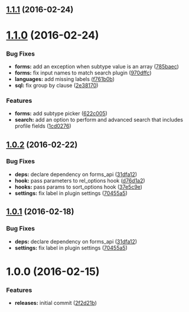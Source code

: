 <a name="1.1.1"></a>
## [1.1.1](https://github.com/hypeJunction/Elgg-group_sort/compare/1.1.0...v1.1.1) (2016-02-24)




<a name="1.1.0"></a>
# [1.1.0](https://github.com/hypeJunction/Elgg-group_sort/compare/1.0.2...v1.1.0) (2016-02-24)


### Bug Fixes

* **forms:** add an exception when subtype value is an array ([785baec](https://github.com/hypeJunction/Elgg-group_sort/commit/785baec))
* **forms:** fix input names to match search plugin ([970dffc](https://github.com/hypeJunction/Elgg-group_sort/commit/970dffc))
* **languages:** add missing labels ([f761b0b](https://github.com/hypeJunction/Elgg-group_sort/commit/f761b0b))
* **sql:** fix group by clause ([2e38170](https://github.com/hypeJunction/Elgg-group_sort/commit/2e38170))

### Features

* **forms:** add subtype picker ([622c005](https://github.com/hypeJunction/Elgg-group_sort/commit/622c005))
* **search:** add an option to perform and advanced search that includes profile fields ([1cd0276](https://github.com/hypeJunction/Elgg-group_sort/commit/1cd0276))



<a name="1.0.2"></a>
## [1.0.2](https://github.com/hypeJunction/Elgg-group_sort/compare/1.0.0...v1.0.2) (2016-02-22)


### Bug Fixes

* **deps:** declare dependency on forms_api ([31dfa12](https://github.com/hypeJunction/Elgg-group_sort/commit/31dfa12))
* **hook:** pass parameters to rel_options hook ([d76d1a2](https://github.com/hypeJunction/Elgg-group_sort/commit/d76d1a2))
* **hooks:** pass params to sort_options hook ([37e5c9e](https://github.com/hypeJunction/Elgg-group_sort/commit/37e5c9e))
* **settings:** fix label in plugin settings ([70455a5](https://github.com/hypeJunction/Elgg-group_sort/commit/70455a5))



<a name="1.0.1"></a>
## [1.0.1](https://github.com/hypeJunction/Elgg-group_sort/compare/1.0.0...v1.0.1) (2016-02-18)


### Bug Fixes

* **deps:** declare dependency on forms_api ([31dfa12](https://github.com/hypeJunction/Elgg-group_sort/commit/31dfa12))
* **settings:** fix label in plugin settings ([70455a5](https://github.com/hypeJunction/Elgg-group_sort/commit/70455a5))



<a name="1.0.0"></a>
# 1.0.0 (2016-02-15)


### Features

* **releases:** initial commit ([2f2d21b](https://github.com/hypeJunction/Elgg-group_sort/commit/2f2d21b))



